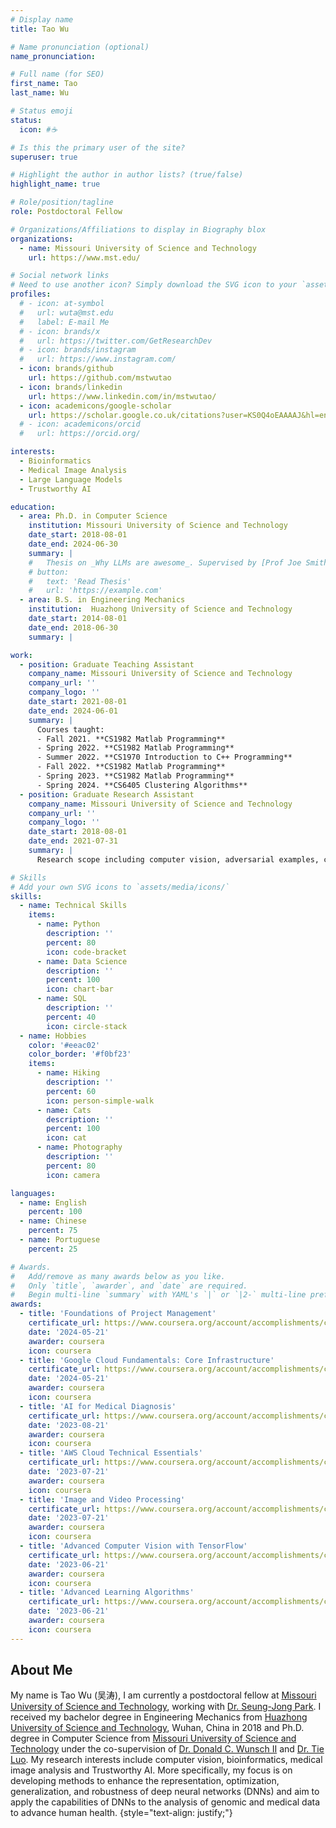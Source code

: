 ```yaml
---
# Display name
title: Tao Wu

# Name pronunciation (optional)
name_pronunciation:

# Full name (for SEO)
first_name: Tao
last_name: Wu

# Status emoji
status:
  icon: #☕️

# Is this the primary user of the site?
superuser: true

# Highlight the author in author lists? (true/false)
highlight_name: true

# Role/position/tagline
role: Postdoctoral Fellow

# Organizations/Affiliations to display in Biography blox
organizations:
  - name: Missouri University of Science and Technology
    url: https://www.mst.edu/

# Social network links
# Need to use another icon? Simply download the SVG icon to your `assets/media/icons/` folder.
profiles:
  # - icon: at-symbol
  #   url: wuta@mst.edu
  #   label: E-mail Me
  # - icon: brands/x
  #   url: https://twitter.com/GetResearchDev
  # - icon: brands/instagram
  #   url: https://www.instagram.com/
  - icon: brands/github
    url: https://github.com/mstwutao
  - icon: brands/linkedin
    url: https://www.linkedin.com/in/mstwutao/
  - icon: academicons/google-scholar
    url: https://scholar.google.co.uk/citations?user=KS0Q4oEAAAAJ&hl=en
  # - icon: academicons/orcid
  #   url: https://orcid.org/

interests:
  - Bioinformatics
  - Medical Image Analysis
  - Large Language Models
  - Trustworthy AI

education:
  - area: Ph.D. in Computer Science
    institution: Missouri University of Science and Technology
    date_start: 2018-08-01
    date_end: 2024-06-30
    summary: |
    #   Thesis on _Why LLMs are awesome_. Supervised by [Prof Joe Smith](https://example.com). Presented papers at 5 IEEE conferences with the contributions being published in 2 Springer journals.
    # button:
    #   text: 'Read Thesis'
    #   url: 'https://example.com'
  - area: B.S. in Engineering Mechanics
    institution:  Huazhong University of Science and Technology
    date_start: 2014-08-01
    date_end: 2018-06-30
    summary: |

work:
  - position: Graduate Teaching Assistant
    company_name: Missouri University of Science and Technology
    company_url: ''
    company_logo: ''
    date_start: 2021-08-01
    date_end: 2024-06-01
    summary: |
      Courses taught:
      - Fall 2021. **CS1982 Matlab Programming** 
      - Spring 2022. **CS1982 Matlab Programming**
      - Summer 2022. **CS1970 Introduction to C++ Programming**
      - Fall 2022. **CS1982 Matlab Programming**
      - Spring 2023. **CS1982 Matlab Programming**
      - Spring 2024. **CS6405 Clustering Algorithms**
  - position: Graduate Research Assistant
    company_name: Missouri University of Science and Technology
    company_url: ''
    company_logo: ''
    date_start: 2018-08-01
    date_end: 2021-07-31
    summary: |
      Research scope including computer vision, adversarial examples, clustering and self-supervised learning.

# Skills
# Add your own SVG icons to `assets/media/icons/`
skills:
  - name: Technical Skills
    items:
      - name: Python
        description: ''
        percent: 80
        icon: code-bracket
      - name: Data Science
        description: ''
        percent: 100
        icon: chart-bar
      - name: SQL
        description: ''
        percent: 40
        icon: circle-stack
  - name: Hobbies
    color: '#eeac02'
    color_border: '#f0bf23'
    items:
      - name: Hiking
        description: ''
        percent: 60
        icon: person-simple-walk
      - name: Cats
        description: ''
        percent: 100
        icon: cat
      - name: Photography
        description: ''
        percent: 80
        icon: camera

languages:
  - name: English
    percent: 100
  - name: Chinese
    percent: 75
  - name: Portuguese
    percent: 25

# Awards.
#   Add/remove as many awards below as you like.
#   Only `title`, `awarder`, and `date` are required.
#   Begin multi-line `summary` with YAML's `|` or `|2-` multi-line prefix and indent 2 spaces below.
awards:
  - title: 'Foundations of Project Management'
    certificate_url: https://www.coursera.org/account/accomplishments/certificate/P3C5DK7LFC9J
    date: '2024-05-21'
    awarder: coursera
    icon: coursera  
  - title: 'Google Cloud Fundamentals: Core Infrastructure'
    certificate_url: https://www.coursera.org/account/accomplishments/certificate/VT4XXSX5DG29
    date: '2024-05-21'
    awarder: coursera
    icon: coursera
  - title: 'AI for Medical Diagnosis'
    certificate_url: https://www.coursera.org/account/accomplishments/certificate/V4ULYM7R4RK2
    date: '2023-08-21'
    awarder: coursera
    icon: coursera
  - title: 'AWS Cloud Technical Essentials'
    certificate_url: https://www.coursera.org/account/accomplishments/certificate/DPDC9RH8VRMT
    date: '2023-07-21'
    awarder: coursera
    icon: coursera
  - title: 'Image and Video Processing'
    certificate_url: https://www.coursera.org/account/accomplishments/certificate/6WE6SPRZCZTQ
    date: '2023-07-21'
    awarder: coursera
    icon: coursera
  - title: 'Advanced Computer Vision with TensorFlow'
    certificate_url: https://www.coursera.org/account/accomplishments/certificate/NJQ7EW6JE9T7
    date: '2023-06-21'
    awarder: coursera
    icon: coursera
  - title: 'Advanced Learning Algorithms'
    certificate_url: https://www.coursera.org/account/accomplishments/certificate/DM2LV2RRZR6L
    date: '2023-06-21'
    awarder: coursera
    icon: coursera
---
```


## About Me

My name is Tao Wu (吴涛), I am currently a postdoctoral fellow at [Missouri University of  Science and Technology](https://www.mst.edu/), working with [Dr. Seung-Jong Park](https://sites.mst.edu/sjpark/). I received my bachelor degree in Engineering Mechanics from [Huazhong University of Science and Technology](http://english.hust.edu.cn/), Wuhan, China in 2018 and Ph.D. degree in Computer Science from [Missouri University of  Science and Technology](https://www.mst.edu/) under the co-supervision of [Dr. Donald C. Wunsch II](https://scholar.google.com/citations?hl=en&user=fQC7bIoAAAAJ&view_op=list_works) and [Dr. Tie Luo](https://tluocs.github.io/). My research interests include computer vision, bioinformatics, medical image analysis and Trustworthy AI. More specifically, my focus is on developing methods to enhance the representation, optimization, generalization, and robustness of deep neural networks (DNNs) and aim to apply the capabilities of DNNs to the analysis of genomic and medical data to advance human health.
{style="text-align: justify;"}
